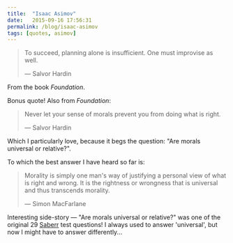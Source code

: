 ```yaml
---
title:  "Isaac Asimov"
date:   2015-09-16 17:56:31
permalink: /blog/isaac-asimov
tags: [quotes, asimov]
---
```


>To succeed, planning alone is insufficient. One must improvise as well.
>
>&mdash; Salvor Hardin

From the book _Foundation_.

Bonus quote! Also from _Foundation_:

>Never let your sense of morals prevent you from doing what is right.
>
>&mdash; Salvor Hardin

Which I particularly love, because it begs the question: "Are morals universal or relative?".

To which the best answer I have heard so far is:

>Morality is simply one man's way of justifying a personal view of what is right and wrong. It is the rightness or wrongness that is universal and thus transcends morality.
>
>&mdash; Simon MacFarlane

Interesting side-story &mdash; "Are morals universal or relative?" was one of the original 29 [Saberr](http://www.saberr.com) test questions! I always used to answer 'universal', but now I might have to answer differently...
